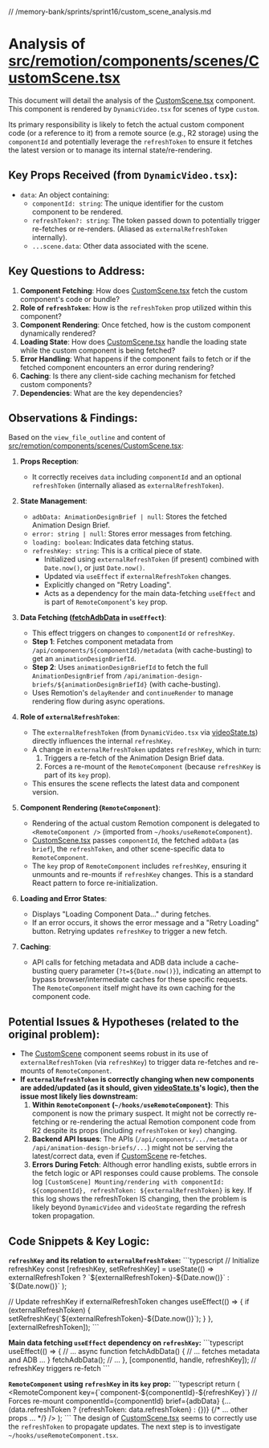 // /memory-bank/sprints/sprint16/custom_scene_analysis.md

# Analysis of [src/remotion/components/scenes/CustomScene.tsx](cci:7://file:///Users/markushogne/Documents/APPS/bazaar-vid/bazaar-vid/src/remotion/components/scenes/CustomScene.tsx:0:0-0:0)

This document will detail the analysis of the [CustomScene.tsx](cci:7://file:///Users/markushogne/Documents/APPS/bazaar-vid/bazaar-vid/src/remotion/components/scenes/CustomScene.tsx:0:0-0:0) component. This component is rendered by `DynamicVideo.tsx` for scenes of type `custom`.

Its primary responsibility is likely to fetch the actual custom component code (or a reference to it) from a remote source (e.g., R2 storage) using the `componentId` and potentially leverage the `refreshToken` to ensure it fetches the latest version or to manage its internal state/re-rendering.

## Key Props Received (from `DynamicVideo.tsx`):

-   `data`: An object containing:
    *   `componentId: string`: The unique identifier for the custom component to be rendered.
    *   `refreshToken?: string`: The token passed down to potentially trigger re-fetches or re-renders. (Aliased as `externalRefreshToken` internally).
    *   `...scene.data`: Other data associated with the scene.


## Key Questions to Address:

1.  **Component Fetching**: How does [CustomScene.tsx](cci:7://file:///Users/markushogne/Documents/APPS/bazaar-vid/bazaar-vid/src/remotion/components/scenes/CustomScene.tsx:0:0-0:0) fetch the custom component's code or bundle?
2.  **Role of `refreshToken`**: How is the `refreshToken` prop utilized within this component?
3.  **Component Rendering**: Once fetched, how is the custom component dynamically rendered?
4.  **Loading State**: How does [CustomScene.tsx](cci:7://file:///Users/markushogne/Documents/APPS/bazaar-vid/bazaar-vid/src/remotion/components/scenes/CustomScene.tsx:0:0-0:0) handle the loading state while the custom component is being fetched?
5.  **Error Handling**: What happens if the component fails to fetch or if the fetched component encounters an error during rendering?
6.  **Caching**: Is there any client-side caching mechanism for fetched custom components?
7.  **Dependencies**: What are the key dependencies?

## Observations & Findings:

Based on the `view_file_outline` and content of [src/remotion/components/scenes/CustomScene.tsx](cci:7://file:///Users/markushogne/Documents/APPS/bazaar-vid/bazaar-vid/src/remotion/components/scenes/CustomScene.tsx:0:0-0:0):

1.  **Props Reception**:
    *   It correctly receives `data` including `componentId` and an optional `refreshToken` (internally aliased as `externalRefreshToken`).

2.  **State Management**:
    *   `adbData: AnimationDesignBrief | null`: Stores the fetched Animation Design Brief.
    *   `error: string | null`: Stores error messages from fetching.
    *   `loading: boolean`: Indicates data fetching status.
    *   `refreshKey: string`: This is a critical piece of state.
        *   Initialized using `externalRefreshToken` (if present) combined with `Date.now()`, or just `Date.now()`.
        *   Updated via `useEffect` if `externalRefreshToken` changes.
        *   Explicitly changed on "Retry Loading".
        *   Acts as a dependency for the main data-fetching `useEffect` and is part of `RemoteComponent`'s `key` prop.

3.  **Data Fetching ([fetchAdbData](cci:1://file:///Users/markushogne/Documents/APPS/bazaar-vid/bazaar-vid/src/remotion/components/scenes/CustomScene.tsx:70:4-115:5) in `useEffect`)**:
    *   This effect triggers on changes to `componentId` or `refreshKey`.
    *   **Step 1**: Fetches component metadata from `/api/components/${componentId}/metadata` (with cache-busting) to get an `animationDesignBriefId`.
    *   **Step 2**: Uses `animationDesignBriefId` to fetch the full `AnimationDesignBrief` from `/api/animation-design-briefs/${animationDesignBriefId}` (with cache-busting).
    *   Uses Remotion's `delayRender` and `continueRender` to manage rendering flow during async operations.

4.  **Role of `externalRefreshToken`**:
    *   The `externalRefreshToken` (from `DynamicVideo.tsx` via [videoState.ts](cci:7://file:///Users/markushogne/Documents/APPS/bazaar-vid/bazaar-vid/src/stores/videoState.ts:0:0-0:0)) directly influences the internal `refreshKey`.
    *   A change in `externalRefreshToken` updates `refreshKey`, which in turn:
        1.  Triggers a re-fetch of the Animation Design Brief data.
        2.  Forces a re-mount of the `RemoteComponent` (because `refreshKey` is part of its `key` prop).
    *   This ensures the scene reflects the latest data and component version.

5.  **Component Rendering (`RemoteComponent`)**:
    *   Rendering of the actual custom Remotion component is delegated to `<RemoteComponent />` (imported from `~/hooks/useRemoteComponent`).
    *   [CustomScene.tsx](cci:7://file:///Users/markushogne/Documents/APPS/bazaar-vid/bazaar-vid/src/remotion/components/scenes/CustomScene.tsx:0:0-0:0) passes `componentId`, the fetched `adbData` (as `brief`), the `refreshToken`, and other scene-specific data to `RemoteComponent`.
    *   The `key` prop of `RemoteComponent` includes `refreshKey`, ensuring it unmounts and re-mounts if `refreshKey` changes. This is a standard React pattern to force re-initialization.

6.  **Loading and Error States**:
    *   Displays "Loading Component Data..." during fetches.
    *   If an error occurs, it shows the error message and a "Retry Loading" button. Retrying updates `refreshKey` to trigger a new fetch.

7.  **Caching**:
    *   API calls for fetching metadata and ADB data include a cache-busting query parameter (`?t=${Date.now()}`), indicating an attempt to bypass browser/intermediate caches for these specific requests. The `RemoteComponent` itself might have its own caching for the component code.

## Potential Issues & Hypotheses (related to the original problem):

*   The [CustomScene](cci:1://file:///Users/markushogne/Documents/APPS/bazaar-vid/bazaar-vid/src/remotion/components/scenes/CustomScene.tsx:16:0-208:2) component seems robust in its use of `externalRefreshToken` (via `refreshKey`) to trigger data re-fetches and re-mounts of `RemoteComponent`.
*   **If `externalRefreshToken` is correctly changing when new components are added/updated (as it should, given [videoState.ts](cci:7://file:///Users/markushogne/Documents/APPS/bazaar-vid/bazaar-vid/src/stores/videoState.ts:0:0-0:0)'s logic), then the issue most likely lies downstream:**
    1.  **Within `RemoteComponent` (`~/hooks/useRemoteComponent`)**: This component is now the primary suspect. It might not be correctly re-fetching or re-rendering the actual Remotion component code from R2 despite its props (including `refreshToken` or `key`) changing.
    2.  **Backend API Issues**: The APIs (`/api/components/.../metadata` or `/api/animation-design-briefs/...`) might not be serving the latest/correct data, even if [CustomScene](cci:1://file:///Users/markushogne/Documents/APPS/bazaar-vid/bazaar-vid/src/remotion/components/scenes/CustomScene.tsx:16:0-208:2) re-fetches.
    3.  **Errors During Fetch**: Although error handling exists, subtle errors in the fetch logic or API responses could cause problems. The console log `[CustomScene] Mounting/rendering with componentId: ${componentId}, refreshToken: ${externalRefreshToken}` is key. If this log shows the refreshToken IS changing, then the problem is likely beyond `DynamicVideo` and `videoState` regarding the refresh token propagation.

## Code Snippets & Key Logic:

**`refreshKey` and its relation to `externalRefreshToken`:**
\`\`\`typescript
// Initialize refreshKey
const [refreshKey, setRefreshKey] = useState<string>(() => 
  externalRefreshToken ? \`\${externalRefreshToken}-\${Date.now()}\` : \`\${Date.now()}\`
);

// Update refreshKey if externalRefreshToken changes
useEffect(() => {
  if (externalRefreshToken) {
    setRefreshKey(\`\${externalRefreshToken}-\${Date.now()}\`);
  }
}, [externalRefreshToken]);
\`\`\`

**Main data fetching `useEffect` dependency on `refreshKey`:**
\`\`\`typescript
useEffect(() => {
  // ...
  async function fetchAdbData() {
    // ... fetches metadata and ADB ...
  }
  fetchAdbData();
  // ...
}, [componentId, handle, refreshKey]); // refreshKey triggers re-fetch
\`\`\`

**`RemoteComponent` using `refreshKey` in its `key` prop:**
\`\`\`typescript
return (
  <AbsoluteFill>
    <RemoteComponent 
      key={\`component-\${componentId}-\${refreshKey}\`} // Forces re-mount
      componentId={componentId} 
      brief={adbData}
      {...(data.refreshToken ? {refreshToken: data.refreshToken} : {})}
      {/* ... other props ... */}
    />
  </AbsoluteFill>
);
\`\`\`
The design of [CustomScene.tsx](cci:7://file:///Users/markushogne/Documents/APPS/bazaar-vid/bazaar-vid/src/remotion/components/scenes/CustomScene.tsx:0:0-0:0) seems to correctly use the `refreshToken` to propagate updates. The next step is to investigate `~/hooks/useRemoteComponent.tsx`.